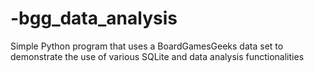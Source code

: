 # -bgg_data_analysis
Simple Python program that uses a BoardGamesGeeks data set to demonstrate the use of various SQLite and data analysis functionalities
